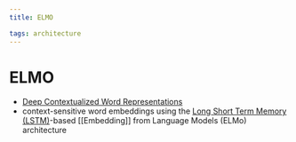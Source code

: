 ```yaml
---
title: ELMO

tags: architecture 
---
```


# ELMO
- [Deep Contextualized Word Representations](https://arxiv.org/abs/1802.05365)
- context-sensitive word embeddings using the [Long Short Term Memory (LSTM)](Long%20Short%20Term%20Memory%20(LSTM).md)-based [[Embedding]] from Language Models (ELMo) architecture








































